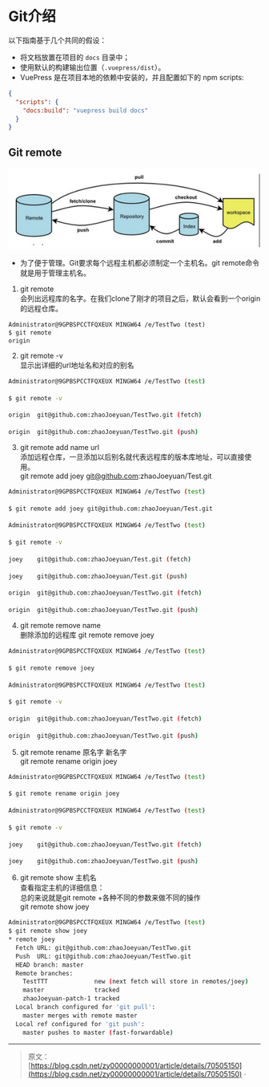 # Git介绍

以下指南基于几个共同的假设：

- 将文档放置在项目的 `docs` 目录中；
- 使用默认的构建输出位置（`.vuepress/dist`）。
- VuePress 是在项目本地的依赖中安装的，并且配置如下的 npm scripts:

``` json
{
  "scripts": {
    "docs:build": "vuepress build docs"
  }
}
```

## Git remote
![avatar](../assets/images/remote.png)
 * 为了便于管理。Git要求每个远程主机都必须制定一个主机名。git remote命令就是用于管理主机名。
1. git remote  
会列出远程库的名字。在我们clone了刚才的项目之后，默认会看到一个origin的远程仓库。
``` bash{23,24}
Administrator@9GPBSPCCTFQXEUX MINGW64 /e/TestTwo (test)
$ git remote
origin
```
2. git remote -v  
显示出详细的url地址名和对应的别名
``` bash
Administrator@9GPBSPCCTFQXEUX MINGW64 /e/TestTwo (test)

$ git remote -v

origin  git@github.com:zhaoJoeyuan/TestTwo.git (fetch)

origin  git@github.com:zhaoJoeyuan/TestTwo.git (push)
```
3. git remote add name url  
 添加远程仓库，一旦添加以后别名就代表远程库的版本库地址，可以直接使用。   
 git remote add joey git@github.com:zhaoJoeyuan/Test.git

``` bash
Administrator@9GPBSPCCTFQXEUX MINGW64 /e/TestTwo (test)

$ git remote add joey git@github.com:zhaoJoeyuan/Test.git

Administrator@9GPBSPCCTFQXEUX MINGW64 /e/TestTwo (test)

$ git remote -v

joey    git@github.com:zhaoJoeyuan/Test.git (fetch)

joey    git@github.com:zhaoJoeyuan/Test.git (push)

origin  git@github.com:zhaoJoeyuan/TestTwo.git (fetch)

origin  git@github.com:zhaoJoeyuan/TestTwo.git (push)
```
4.  git remote remove name  
删除添加的远程库
git remote remove joey
``` bash
Administrator@9GPBSPCCTFQXEUX MINGW64 /e/TestTwo (test)

$ git remote remove joey

Administrator@9GPBSPCCTFQXEUX MINGW64 /e/TestTwo (test)

$ git remote -v

origin  git@github.com:zhaoJoeyuan/TestTwo.git (fetch)

origin  git@github.com:zhaoJoeyuan/TestTwo.git (push)
``` 
5. git remote rename 原名字 新名字  
 git remote rename origin joey
``` bash
Administrator@9GPBSPCCTFQXEUX MINGW64 /e/TestTwo (test)

$ git remote rename origin joey

Administrator@9GPBSPCCTFQXEUX MINGW64 /e/TestTwo (test)

$ git remote -v

joey    git@github.com:zhaoJoeyuan/TestTwo.git (fetch)

joey    git@github.com:zhaoJoeyuan/TestTwo.git (push)

```
6. git remote show 主机名  
查看指定主机的详细信息：  
总的来说就是git  remote +各种不同的参数来做不同的操作  
 git remote show joey  
``` bash 
Administrator@9GPBSPCCTFQXEUX MINGW64 /e/TestTwo (test)
$ git remote show joey
* remote joey
  Fetch URL: git@github.com:zhaoJoeyuan/TestTwo.git
  Push  URL: git@github.com:zhaoJoeyuan/TestTwo.git
  HEAD branch: master
  Remote branches:
    TestTTT             new (next fetch will store in remotes/joey)
    master              tracked
    zhaoJoeyuan-patch-1 tracked
  Local branch configured for 'git pull':
    master merges with remote master
  Local ref configured for 'git push':
    master pushes to master (fast-forwardable)
```
 
***

> 原文：[https://blog.csdn.net/zy00000000001/article/details/70505150](https://blog.csdn.net/zy00000000001/article/details/70505150)
·